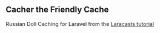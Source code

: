 ## Cacher the Friendly Cache

Russian Doll Caching for Laravel from the [Laracasts tutorial](https://laracasts.com/series/russian-doll-caching-in-laravel)
